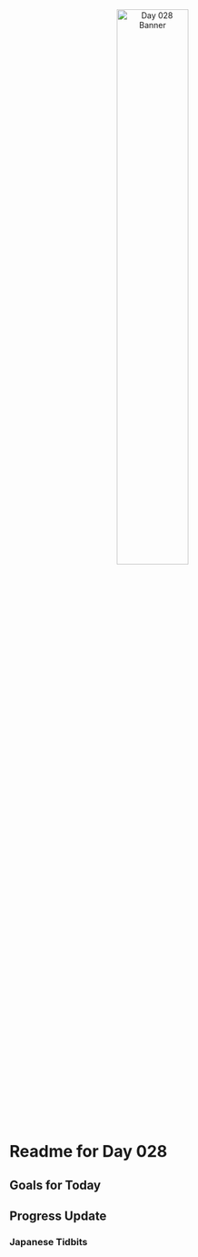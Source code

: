 <div align="center">
 <img src="../..Images/image_028.jpg" alt="Day 028 Banner" width="50%">
</div>

# Readme for Day 028

## Goals for Today

## Progress Update

### Japanese Tidbits


